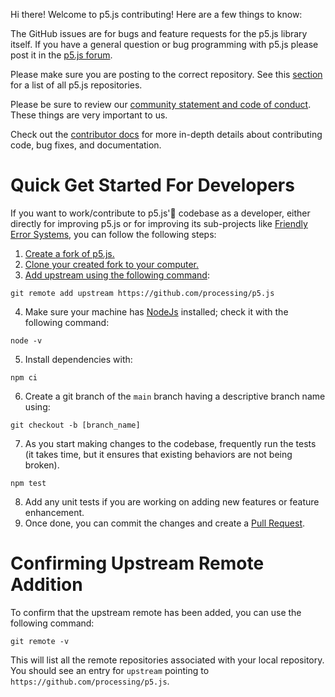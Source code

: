 Hi there! Welcome to p5.js contributing! Here are a few things to know:

The GitHub issues are for bugs and feature requests for the p5.js library itself. If you have a general question or bug programming with p5.js please post it in the [p5.js forum](https://discourse.processing.org/c/p5js).

Please make sure you are posting to the correct repository. See this [section](https://github.com/processing/p5.js/blob/main/README.md#issues) for a list of all p5.js repositories.

Please be sure to review our [community statement and code of conduct](https://github.com/processing/p5.js/blob/main/CODE_OF_CONDUCT.md). These things are very important to us.

Check out the [contributor docs](https://github.com/processing/p5.js/blob/main/contributor_docs/) for more in-depth details about contributing code, bug fixes, and documentation.

# Quick Get Started For Developers

If you want to work/contribute to p5.js'🌸 codebase as a developer, either directly for improving p5.js or for improving its sub-projects like [Friendly Error Systems](./friendly_error_system.md), you can follow the following steps:

1. [Create a fork of p5.js.](https://docs.github.com/en/get-started/quickstart/fork-a-repo)
2. [Clone your created fork to your computer.](https://docs.github.com/en/repositories/creating-and-managing-repositories/cloning-a-repository)
3. [Add upstream using the following command](https://docs.github.com/en/pull-requests/collaborating-with-pull-requests/working-with-forks/configuring-a-remote-repository-for-a-fork):

  ```
  git remote add upstream https://github.com/processing/p5.js
  ```

4. Make sure your machine has [NodeJs](https://nodejs.org/en/download) installed; check it with the following command:

  ```
  node -v
  ```

5. Install dependencies with:

  ```
  npm ci
  ```

6. Create a git branch of the `main` branch having a descriptive branch name using: 

  ```
  git checkout -b [branch_name]
  ```

7. As you start making changes to the codebase, frequently run the tests (it takes time, but it ensures that existing behaviors are not being broken).

  ```
  npm test
  ```

8. Add any unit tests if you are working on adding new features or feature enhancement.
9. Once done, you can commit the changes and create a [Pull Request](#pull-requests).

# Confirming Upstream Remote Addition

To confirm that the upstream remote has been added, you can use the following command:

```
git remote -v
```

This will list all the remote repositories associated with your local repository. You should see an entry for `upstream` pointing to `https://github.com/processing/p5.js`.

